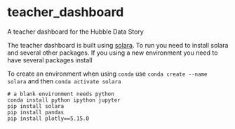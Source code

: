 # teacher_dashboard
A teacher dashboard for the Hubble Data Story

The teacher dashboard is built using [solara](solara.dev). 
To run you need to install solara and several other packages. 
If you using a new environment you need to have several packages install

To create an environment when using `conda` use `conda create --name solara` and then `conda activate solara`
```
# a blank environment needs python
conda install python ipython jupyter
pip install solara
pip install pandas
pip install plotly==5.15.0
```
